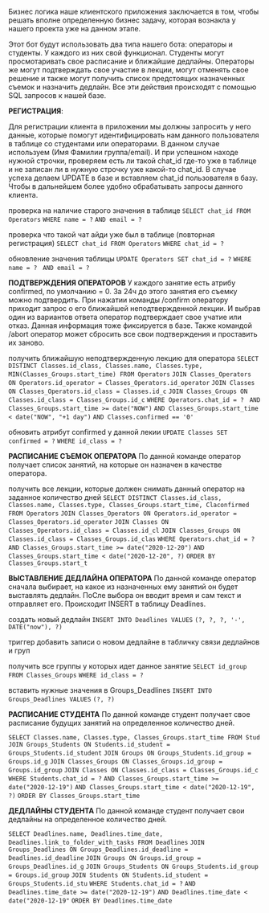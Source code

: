 

Бизнес логика наше клиентского приложения заключается в том, чтобы решать вполне определенную бизнес задачу, которая вознакла у нашего проекта уже на данном этапе. 

Этот бот будут использовать два типа нашего бота: операторы и студенты. У каждого из них свой функционал. Студенты могут просмотаривать свое расписание и ближайшие дедлайны. Операторы же могут подтверждать свое участие в лекции, могут отменять свое решение и также могут получить список предстоящих назначенных съемок и назначить дедлайн.
Все эти действия происходят с помощью SQL запросов к нашей базе. 

**РЕГИСТРАЦИЯ**:

Для регистрации клиента в приложении мы должны запросить у него данные, которые помогут идентифицировать нам данного пользователя в таблице со студентами или операторами. В данном случае используем (Имя Фамилии группа/email). И при успешном находе нужной строчки, проверяем есть ли такой chat_id где-то уже в таблице и не записан ли в нужную строчку уже какой-то chat_id. В случае успеха делаем UPDATE в базе и вставляем chat_id пользователя в базу. Чтобы в дальнейшем более удобно обрабатывать запросы данного клиента.

проверка на наличие старого значения в таблице
`SELECT chat_id FROM Operators`
`WHERE name = ?` 
`AND email = ?`

проверка что такой чат айди уже был в таблице (повторная регистрация)
`SELECT chat_id FROM Operators`
`WHERE chat_id = ?`

обновление значения таблицы 
`UPDATE Operators SET chat_id = ?`
`WHERE name = ? `
`AND email = ?`


**ПОДТВЕРЖДЕНИЯ ОПЕРАТОРОВ**
У каждого занятие есть атрибу confirmed, по умолчанию = 0. За 24ч до этого занятия его съемку можно подтвердить. При нажатии команды /confirm оператору приходит запрос о его ближайшей неподтвержденной лекции. И выбрав один из вариантов ответа оператор подтверждает свое учатие или отказ. Данная информация тоже фиксируется в базе.
Также командой /abort оператор может сбросить все свои подтверждения и проставить их заново.

получить ближайшую неподтвержденную лекцию для оператора
`SELECT DISTINCT Classes.id_class, Classes.name, Classes.type, MIN(Classes_Groups.start_time) FROM Operators`
`JOIN Classes_Operators ON Operators.id_operator = Classes_Operators.id_operator`
`JOIN Classes ON Classes_Operators.id_class = Classes.id_c`
`JOIN Classes_Groups ON Classes.id_class = Classes_Groups.id_c`
`WHERE Operators.chat_id = ? `
`AND Classes_Groups.start_time >= date("NOW")`
`AND Classes_Groups.start_time < date("NOW", "+1 day")`
`AND Classes.confirmed == '0'`

обновить атрибут confirmed у данной лекии
`UPDATE Classes SET confirmed = ?`
`WHERE id_class = ?`




**РАСПИСАНИЕ СЪЕМОК ОПЕРАТОРА**
По данной команде оператор получает список занятий, на которые он назначен в качестве оператора.

получить все лекции, которые должен снимать данный оператор на заданное количество дней 
`SELECT DISTINCT Classes.id_class, Classes.name, Classes.type, Classes_Groups.start_time, Claconfirmed FROM Operators`
`JOIN Classes_Operators ON Operators.id_operator = Classes_Operators.id_operator`
`JOIN Classes ON Classes_Operators.id_class = Classes.id_cl`
`JOIN Classes_Groups ON Classes.id_class = Classes_Groups.id_clas`
`WHERE Operators.chat_id = ?`
`AND Classes_Groups.start_time >= date("2020-12-20")`
`AND Classes_Groups.start_time < date("2020-12-20", ?)`
`ORDER BY Classes_Groups.start_t`



**ВЫСТАВЛЕНИЕ ДЕДЛАЙНА ОПЕРАТОРА**
По данной команде оператор сначала выбирает, на какое из назначенных ему занятий он будет выставлять дедлайн. ПоСле выбора он вводит время и сам текст и отправляет его. Происходит INSERT в таблицу Deadlines.


создать новый дедлайн
`INSERT INTO Deadlines VALUES`
`(?, ?, ?, '-', DATE("now"), ?)`
   
триггер добавить записи о новом дедлайне в табличку связи дедлайнов и груп

получить все группы у которых идет данное занятие
`SELECT id_group FROM Classes_Groups`
`WHERE id_class = ?`

вставить нужные значения в Groups_Deadlines
`INSERT INTO Groups_Deadlines VALUES`
`(?, ?)`

**РАСПИСАНИЕ СТУДЕНТА**
По данной команде студент получает свое расписание будущих занятий на определенное количество дней.

`SELECT Classes.name, Classes.type, Classes_Groups.start_time FROM Stud`
`JOIN Groups_Students ON Students.id_student = Groups_Students.id_student`
`JOIN Groups ON Groups_Students.id_group = Groups.id_g`
`JOIN Classes_Groups ON Classes_Groups.id_group = Groups.id_group`
`JOIN Classes ON Classes.id_class = Classes_Groups.id_c`
`WHERE Students.chat_id = ?`
`AND Classes_Groups.start_time >= date("2020-12-19")`
`AND Classes_Groups.start_time < date("2020-12-19", ?)`
`ORDER BY Classes_Groups.start_time`

**ДЕДЛАЙНЫ СТУДЕНТА**
По данной команде студент получает свои дедлайны на определенное количество дней.

`SELECT Deadlines.name, Deadlines.time_date, Deadlines.link_to_folder_with_tasks FROM Deadlines`
`JOIN Groups_Deadlines ON Groups_Deadlines.id_deadline = Deadlines.id_deadline`
`JOIN Groups ON Groups.id_group = Groups_Deadlines.id_g`
`JOIN Groups_Students ON Groups_Students.id_group = Groups.id_group`
`JOIN Students ON Students.id_student = Groups_Students.id_stu`
`WHERE Students.chat_id = ?`
`AND Deadlines.time_date >= date("2020-12-19")`
`AND Deadlines.time_date < date("2020-12-19"`
`ORDER BY Deadlines.time_date`









